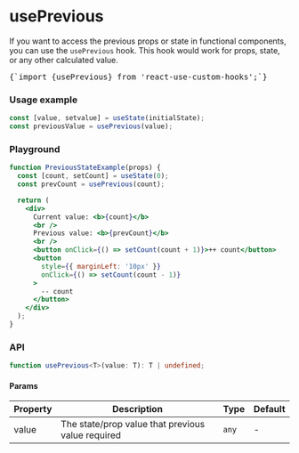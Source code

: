 # usePrevious

If you want to access the previous props or state in functional components, you can use the `usePrevious` hook. This hook would work for props, state, or any other calculated value.

<pre>{`import {usePrevious} from 'react-use-custom-hooks';`}</pre>

### Usage example

```typescript
const [value, setvalue] = useState(initialState);
const previousValue = usePrevious(value);
```

### Playground

```jsx live
function PreviousStateExample(props) {
  const [count, setCount] = useState(0);
  const prevCount = usePrevious(count);

  return (
    <div>
      Current value: <b>{count}</b>
      <br />
      Previous value: <b>{prevCount}</b>
      <br />
      <button onClick={() => setCount(count + 1)}>++ count</button>
      <button
        style={{ marginLeft: '10px' }}
        onClick={() => setCount(count - 1)}
      >
        -- count
      </button>
    </div>
  );
}
```

### API

```typescript
function usePrevious<T>(value: T): T | undefined;
```

#### Params

| Property | Description                                       | Type  | Default |
| -------- | ------------------------------------------------- | ----- | ------- |
| value    | The state/prop value that previous value required | `any` | -       |
